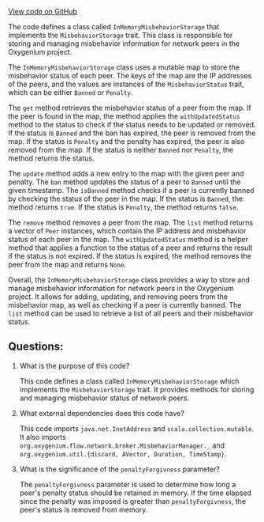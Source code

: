 [View code on GitHub](https://github.com/oxygenium/oxygenium/flow/src/main/scala/org/oxygenium/flow/network/broker/InMemoryMisbehaviorStorage.scala)

The code defines a class called `InMemoryMisbehaviorStorage` that implements the `MisbehaviorStorage` trait. This class is responsible for storing and managing misbehavior information for network peers in the Oxygenium project. 

The `InMemoryMisbehaviorStorage` class uses a mutable map to store the misbehavior status of each peer. The keys of the map are the IP addresses of the peers, and the values are instances of the `MisbehaviorStatus` trait, which can be either `Banned` or `Penalty`. 

The `get` method retrieves the misbehavior status of a peer from the map. If the peer is found in the map, the method applies the `withUpdatedStatus` method to the status to check if the status needs to be updated or removed. If the status is `Banned` and the ban has expired, the peer is removed from the map. If the status is `Penalty` and the penalty has expired, the peer is also removed from the map. If the status is neither `Banned` nor `Penalty`, the method returns the status.

The `update` method adds a new entry to the map with the given peer and penalty. The `ban` method updates the status of a peer to `Banned` until the given timestamp. The `isBanned` method checks if a peer is currently banned by checking the status of the peer in the map. If the status is `Banned`, the method returns `true`. If the status is `Penalty`, the method returns `false`.

The `remove` method removes a peer from the map. The `list` method returns a vector of `Peer` instances, which contain the IP address and misbehavior status of each peer in the map. The `withUpdatedStatus` method is a helper method that applies a function to the status of a peer and returns the result if the status is not expired. If the status is expired, the method removes the peer from the map and returns `None`.

Overall, the `InMemoryMisbehaviorStorage` class provides a way to store and manage misbehavior information for network peers in the Oxygenium project. It allows for adding, updating, and removing peers from the misbehavior map, as well as checking if a peer is currently banned. The `list` method can be used to retrieve a list of all peers and their misbehavior status.
## Questions: 
 1. What is the purpose of this code?
    
    This code defines a class called `InMemoryMisbehaviorStorage` which implements the `MisbehaviorStorage` trait. It provides methods for storing and managing misbehavior status of network peers.

2. What external dependencies does this code have?
    
    This code imports `java.net.InetAddress` and `scala.collection.mutable`. It also imports `org.oxygenium.flow.network.broker.MisbehaviorManager._` and `org.oxygenium.util.{discard, AVector, Duration, TimeStamp}`.

3. What is the significance of the `penaltyForgivness` parameter?
    
    The `penaltyForgivness` parameter is used to determine how long a peer's penalty status should be retained in memory. If the time elapsed since the penalty was imposed is greater than `penaltyForgivness`, the peer's status is removed from memory.